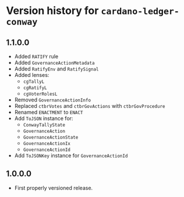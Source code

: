 # Version history for `cardano-ledger-conway`

## 1.1.0.0

* Added `RATIFY` rule
* Added `GovernanceActionMetadata`
* Added `RatifyEnv` and `RatifySignal`
* Added lenses:
  * `cgTallyL`
  * `cgRatifyL`
  * `cgVoterRolesL`
* Removed `GovernanceActionInfo`
* Replaced `ctbrVotes` and `ctbrGovActions` with `ctbrGovProcedure`
* Renamed `ENACTMENT` to `ENACT`
* Add `ToJSON` instance for:
  * `ConwayTallyState`
  * `GovernanceAction`
  * `GovernanceActionState`
  * `GovernanceActionIx`
  * `GovernanceActionId`
* Add `ToJSONKey` instance for `GovernanceActionId`

## 1.0.0.0

* First properly versioned release.
